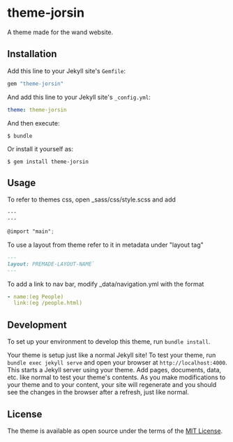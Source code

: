 # theme-jorsin

A theme made for the wand website.

## Installation

Add this line to your Jekyll site's `Gemfile`:

```ruby
gem "theme-jorsin"
```

And add this line to your Jekyll site's `_config.yml`:

```yaml
theme: theme-jorsin
```

And then execute:

    $ bundle

Or install it yourself as:

    $ gem install theme-jorsin

## Usage

To refer to themes css, open _sass/css/style.scss and add
```scss
---
---

@import "main";
```

To use a layout from theme refer to it in metadata under "layout tag"
```md
---
layout: PREMADE-LAYOUT-NAME`
---
```

To add a link to nav bar, modify _data/navigation.yml with the format

```yml
- name:(eg People)
  link:(eg /people.html)
```

## Development

To set up your environment to develop this theme, run `bundle install`.

Your theme is setup just like a normal Jekyll site! To test your theme, run `bundle exec jekyll serve` and open your browser at `http://localhost:4000`. This starts a Jekyll server using your theme. Add pages, documents, data, etc. like normal to test your theme's contents. As you make modifications to your theme and to your content, your site will regenerate and you should see the changes in the browser after a refresh, just like normal.

## License

The theme is available as open source under the terms of the [MIT License](https://opensource.org/licenses/MIT).

